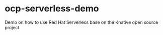 # ocp-serverless-demo
Demo on how to use Red Hat Serverless base on the Knative open source project
